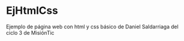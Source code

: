 # EjHtmlCss
Ejemplo de página web con html y css básico de Daniel Saldarriaga del ciclo 3 de MisiónTic
